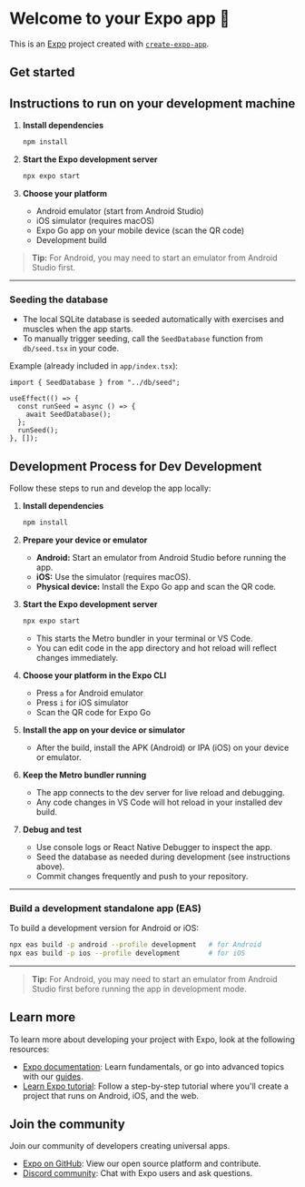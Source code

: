 # Welcome to your Expo app 👋

This is an [Expo](https://expo.dev) project created with [`create-expo-app`](https://www.npmjs.com/package/create-expo-app).

## Get started

## Instructions to run on your development machine

1. **Install dependencies**

   ```bash
   npm install
   ```

2. **Start the Expo development server**

   ```bash
   npx expo start
   ```

3. **Choose your platform**

   - Android emulator (start from Android Studio)
   - iOS simulator (requires macOS)
   - Expo Go app on your mobile device (scan the QR code)
   - Development build

> **Tip:** For Android, you may need to start an emulator from Android Studio first.

---

### Seeding the database

- The local SQLite database is seeded automatically with exercises and muscles when the app starts.
- To manually trigger seeding, call the `SeedDatabase` function from `db/seed.tsx` in your code.

Example (already included in `app/index.tsx`):

```tsx
import { SeedDatabase } from "../db/seed";

useEffect(() => {
  const runSeed = async () => {
    await SeedDatabase();
  };
  runSeed();
}, []);
```
## Development Process for Dev Development

Follow these steps to run and develop the app locally:

1. **Install dependencies**

   ```bash
   npm install
   ```

2. **Prepare your device or emulator**

   - **Android:** Start an emulator from Android Studio before running the app.
   - **iOS:** Use the simulator (requires macOS).
   - **Physical device:** Install the Expo Go app and scan the QR code.

3. **Start the Expo development server**

   ```bash
   npx expo start
   ```

   - This starts the Metro bundler in your terminal or VS Code.
   - You can edit code in the app directory and hot reload will reflect changes immediately.

4. **Choose your platform in the Expo CLI**

   - Press `a` for Android emulator
   - Press `i` for iOS simulator
   - Scan the QR code for Expo Go

5. **Install the app on your device or simulator**

   - After the build, install the APK (Android) or IPA (iOS) on your device or emulator.

6. **Keep the Metro bundler running**

   - The app connects to the dev server for live reload and debugging.
   - Any code changes in VS Code will hot reload in your installed dev build.

7. **Debug and test**

   - Use console logs or React Native Debugger to inspect the app.
   - Seed the database as needed during development (see instructions above).
   - Commit changes frequently and push to your repository.

---

### Build a development standalone app (EAS)

To build a development version for Android or iOS:

```bash
npx eas build -p android --profile development   # for Android
npx eas build -p ios --profile development       # for iOS
```

---

> **Tip:** For Android, you may need to start an emulator from Android Studio first before running the app in development mode.

## Learn more

To learn more about developing your project with Expo, look at the following resources:

- [Expo documentation](https://docs.expo.dev/): Learn fundamentals, or go into advanced topics with our [guides](https://docs.expo.dev/guides).
- [Learn Expo tutorial](https://docs.expo.dev/tutorial/introduction/): Follow a step-by-step tutorial where you'll create a project that runs on Android, iOS, and the web.

## Join the community

Join our community of developers creating universal apps.

- [Expo on GitHub](https://github.com/expo/expo): View our open source platform and contribute.
- [Discord community](https://chat.expo.dev): Chat with Expo users and ask questions.
